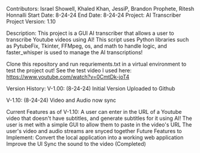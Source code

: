 Contributors: Israel Showell, Khaled Khan, JessiP, Brandon Prophete, Ritesh Honnalli
Start Date: 8-24-24
End Date: 8-24-24
Project: AI Transcriber Project
Version: 1.10

Description:
This project is a GUI AI transcriber that allows a user to transcribe Youtube videos using AI! This script uses Python libraries such as PytubeFix, Tkinter, FFMpeg, os, and math to handle logic, and faster_whisper is used to manage the AI transcriptions!

Clone this repository and run requriements.txt in a virtual environment to test the project out! See the test video I used here: https://www.youtube.com/watch?v=0CmtDk-joT4

Version History:
V-1.00: (8-24-24)
Initial Version
Uploaded to Github

V-1.10: (8-24-24)
Video and Audio now sync

Current Features as of V-1.10:
A user can enter in the URL of a Youtube video that doesn't have subtitles, and generate subtitles for it using AI!
The user is met with a simple GUI to allow them to paste in the video's URL
The user's video and audio streams are snyced together
Future Features to Implement:
Convert the local application into a working web application
Improve the UI
Sync the sound to the video (Completed)
